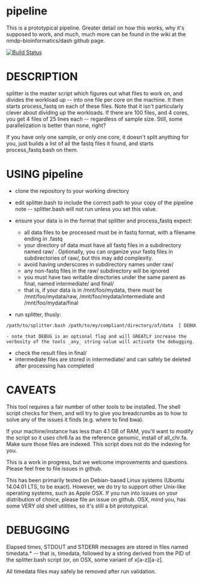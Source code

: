 pipeline
========
This is a prototypical pipeline.  Greater detail on how this works, why it's supposed to work, and much, much more can be found in the wiki at the nmdp-bioinformatics/dash github page.

[![Build Status](https://travis-ci.org/nmdp-bioinformatics/pipeline.svg?branch=master)](https://travis-ci.org/nmdp-bioinformatics/pipeline)


DESCRIPTION
========
splitter is the master script which figures out what files to work on, and divides the workload up -- into one file per core on the machine.  It then starts process_fastq on each of these files.  Note that it isn't particularly clever about dividing up the workloads.  If there are 100 files, and 4 cores, you get 4 files of 25 lines each -- regardless of sample size.  Still, some parallelization is better than none, right?

If you have only one sample, or only one core, it doesn't split anything for you, just builds a list of all the fastq files it found, and starts process_fastq.bash on them.

USING pipeline
========

 - clone the repository to your working directory
 - edit splitter.bash to include the correct path to your copy of the pipeline
    note -- splitter.bash will not run unless you set this value.
 - ensure your data is in the format that splitter and process_fastq expect:
     - all data files to be processed must be in fastq format, with a filename ending in .fastq
     - your directory of data must have all fastq files in a subdirectory named raw/ .  Optionally, you can organize your fastq files in subdirectories of raw/, but this may add complexity.
     - avoid having underscores in subdirectory names under raw/
     - any non-fastq files in the raw/ subdirectory will be ignored
     - you must have two writable directories under the same parent as final, named intermediate/ and final/
     - that is, if your data is in /mnt/foo/mydata, there must be /mnt/foo/mydata/raw, /mnt/foo/mydata/intermediate and /mnt/foo/mydata/final

 - run splitter, thusly:
```bash
/path/to/splitter.bash /path/to/my/compliant/directory/of/data  [ DEBUG ]
```
    - note that DEBUG is an optional flag and will GREATLY increase the verbosity of the tools _any_ string value will activate the debugging.

  - check the result files in final/
  - intermediate files are stored in intermediate/ and can safely be deleted after processing has completed

CAVEATS
========
This tool requires a fair number of other tools to be installed.  The shell script checks for them, and will try to give you breadcrumbs as to how to solve any of the issues it finds (e.g. where to find bwa).

If your machine/instance has less than 4.1 GB of RAM, you'll want to modify the script so it uses chr6.fa as the reference genomic, install of all_chr.fa.   Make sure those files are indexed.  This script does not do the indexing for you.

This is a work in progress, but we welcome improvements and questions.  Please feel free to file issues in github.

This has been primarily tested on Debian-based Linux systems (Ubuntu 14.04.01 LTS, to be exact).  However, we do try to support other Unix-like operating systems, such as Apple OSX.  If you run into issues on your distribution of choice, please file an issue on github.  OSX, mind you, has some VERY old shell utilities, so it's still a bit prototypical.

DEBUGGING
========
Elapsed times, STDOUT and STDERR messages are stored in files named timedata.* -- that is, timedata, followed by a string derived from the PID of the splitter.bash script (or, on OSX, some variant of x[a-z][a-z]. 

All timedata files may safely be removed after run validation.
